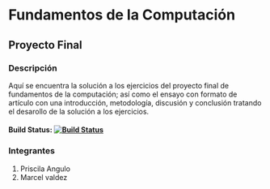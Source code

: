 # Fundamentos de la Computación
## Proyecto Final


### Descripción
Aquí se encuentra la solución a los ejercicios del proyecto final de fundamentos 
de la computación; así como el ensayo con formato de artículo con una 
introducción, metodología, discusión y conclusión tratando el desarollo de la 
solución a los ejercicios.

#### Build Status: [![Build Status](https://travis-ci.org/marcel-valdez/final_fundamentos.png?branch=master)](https://travis-ci.org/marcel-valdez/final_fundamentos)

### Integrantes

1. Priscila Angulo
2. Marcel valdez
